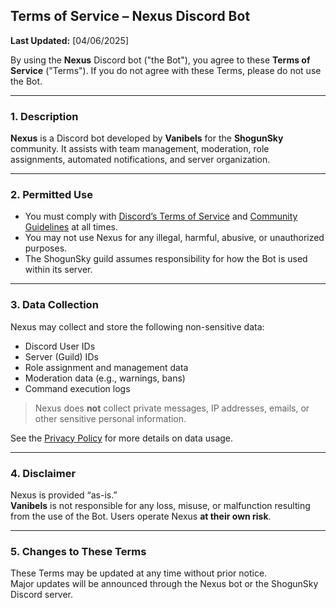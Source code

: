 ## **Terms of Service – Nexus Discord Bot**

**Last Updated:** [04/06/2025]

By using the **Nexus** Discord bot ("the Bot"), you agree to these **Terms of Service** ("Terms"). If you do not agree with these Terms, please do not use the Bot.

---

### 1. Description

**Nexus** is a Discord bot developed by **Vanibels** for the **ShogunSky** community. It assists with team management, moderation, role assignments, automated notifications, and server organization.

---

### 2. Permitted Use

- You must comply with [Discord’s Terms of Service](https://discord.com/terms) and [Community Guidelines](https://discord.com/guidelines) at all times.
- You may not use Nexus for any illegal, harmful, abusive, or unauthorized purposes.
- The ShogunSky guild assumes responsibility for how the Bot is used within its server.

---

### 3. Data Collection

Nexus may collect and store the following non-sensitive data:

- Discord User IDs
- Server (Guild) IDs
- Role assignment and management data
- Moderation data (e.g., warnings, bans)
- Command execution logs

> Nexus does **not** collect private messages, IP addresses, emails, or other sensitive personal information.

See the [Privacy Policy](https://github.com/Vanibels/NexusBot-legacy/blob/main/PrivacyPolicy.md) for more details on data usage.

---

### 4. Disclaimer

Nexus is provided “as-is.”  
**Vanibels** is not responsible for any loss, misuse, or malfunction resulting from the use of the Bot. Users operate Nexus **at their own risk**.

---

### 5. Changes to These Terms

These Terms may be updated at any time without prior notice.  
Major updates will be announced through the Nexus bot or the ShogunSky Discord server.